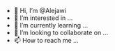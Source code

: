 - 👋 Hi, I’m @Alejawi
- 👀 I’m interested in ...
- 🌱 I’m currently learning ...
- 💞️ I’m looking to collaborate on ...
- 📫 How to reach me ...

<!---
Alejawi/Alejawi is a ✨ special ✨ repository because its `README.md` (this file) appears on your GitHub profile.
You can click the Preview link to take a look at your changes.
--->
